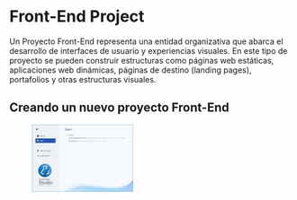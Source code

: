 # Front-End Project

Un Proyecto Front-End representa una entidad organizativa que abarca el desarrollo de interfaces de usuario y experiencias visuales. En este tipo de proyecto se pueden construir estructuras como páginas web estáticas, aplicaciones web dinámicas, páginas de destino (landing pages), portafolios y otras estructuras visuales.

## Creando un nuevo proyecto Front-End

<div align="left">

<figure><img src="../.gitbook/assets/2023-03-01 02 03 51.jpg" alt="" width="180"><figcaption></figcaption></figure>

</div>

